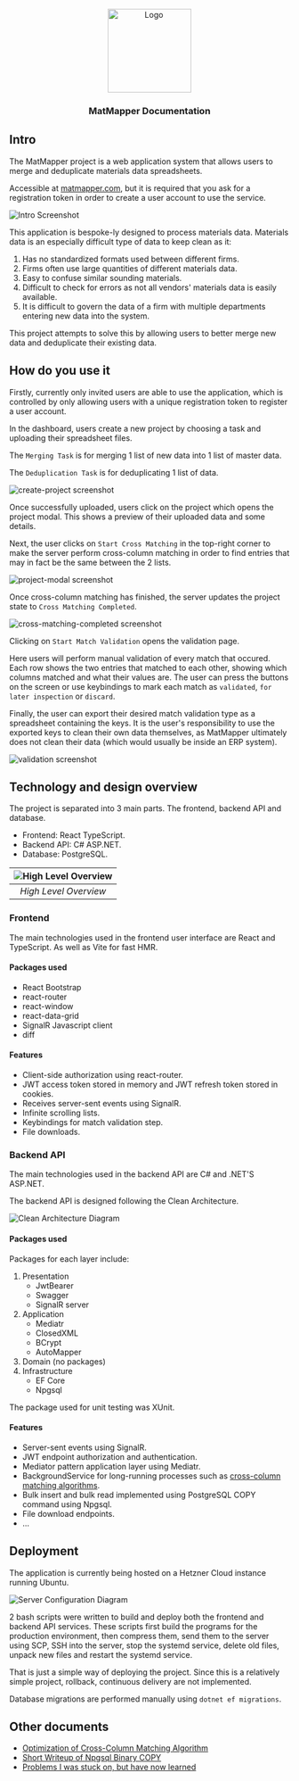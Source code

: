 
<br />
<div align="center">
  <a href="https://github.com/othneildrew/Best-README-Template">
    <img src="assets/matmapper_logo_2.png" alt="Logo" height="150">
  </a>

<h3 align="center">MatMapper Documentation</h3>
</div>

## Intro

The MatMapper project is a web application system that allows users to merge and 
deduplicate materials data spreadsheets.

Accessible at [matmapper.com](matmapper.com), but it is required that you ask for a registration token in order to create a user account to use the service.

![Intro Screenshot](assets/intro.png)

This application is bespoke-ly designed to process materials data. 
Materials data is an especially difficult type of data to keep clean as it:

1. Has no standardized formats used between different firms.
2. Firms often use large quantities of different materials data.
3. Easy to confuse similar sounding materials.
4. Difficult to check for errors as not all vendors' materials data is easily available.
5. It is difficult to govern the data of a firm with multiple departments entering new data into the system.

This project attempts to solve this by allowing users to better merge new data and 
deduplicate their existing data.

## How do you use it

Firstly, currently only invited users are able to use the application, 
which is controlled by only allowing users with a unique registration token to register a user account.

In the dashboard, users create a new project by choosing a task and 
uploading their spreadsheet files.

The `Merging Task` is for merging 1 list of new data into 1 list of master data.

The `Deduplication Task` is for deduplicating 1 list of data.

![create-project screenshot](assets/create-project.png)

Once successfully uploaded, users click on the project which opens the project modal. 
This shows a preview of their uploaded data and some details.

Next, the user clicks on `Start Cross Matching` in the top-right corner to make the server 
perform cross-column matching in order to find entries that may in fact be the same between 
the 2 lists.

![project-modal screenshot](assets/project-modal.png)

Once cross-column matching has finished, the server updates the project state to `Cross Matching Completed`.

![cross-matching-completed screenshot](assets/cross-matching-completed.png)

Clicking on `Start Match Validation` opens the validation page.

Here users will perform manual validation of every match that occured. 
Each row shows the two entries that matched to each other, 
showing which columns matched and what their values are. 
The user can press the buttons on the screen or use keybindings to mark each match as `validated`,
`for later inspection` or `discard`.

Finally, the user can export their desired match validation type as a spreadsheet containing the keys. 
It is the user's responsibility to use the exported keys to clean their own data themselves, as
MatMapper ultimately does not clean their data (which would usually be inside an ERP system).

![validation screenshot](assets/intro.png)

## Technology and design overview

The project is separated into 3 main parts. The frontend, backend API and database.

- Frontend: React TypeScript.
- Backend API: C# ASP.NET.
- Database: PostgreSQL.

| ![High Level Overview](HighLevelOverview.drawio.png) | 
|:----------------------------------------------------:| 
|                *High Level Overview*                 |

### Frontend

The main technologies used in the frontend user interface are React and TypeScript. As well as Vite for fast HMR.

#### Packages used

- React Bootstrap
- react-router
- react-window
- react-data-grid
- SignalR Javascript client
- diff

#### Features

- Client-side authorization using react-router.
- JWT access token stored in memory and JWT refresh token stored in cookies.
- Receives server-sent events using SignalR.
- Infinite scrolling lists.
- Keybindings for match validation step.
- File downloads.

### Backend API

The main technologies used in the backend API are C# and .NET'S ASP.NET.

The backend API is designed following the Clean Architecture.

![Clean Architecture Diagram](api/CleanArchitecture.drawio.png)

#### Packages used

Packages for each layer include:
1. Presentation
   - JwtBearer
   - Swagger
   - SignalR server
2. Application
   - Mediatr
   - ClosedXML
   - BCrypt
   - AutoMapper
3. Domain (no packages)
4. Infrastructure
   - EF Core
   - Npgsql

The package used for unit testing was XUnit.

#### Features

- Server-sent events using SignalR.
- JWT endpoint authorization and authentication.
- Mediator pattern application layer using Mediatr.
- BackgroundService for long-running processes such as [cross-column matching algorithms](/api/CrossColumnMatchingOptimization.md).
- Bulk insert and bulk read implemented using PostgreSQL COPY command using Npgsql.
- File download endpoints.
- ...

## Deployment

The application is currently being hosted on a Hetzner Cloud instance 
running Ubuntu.

![Server Configuration Diagram](deployment/ServerConfiguration.drawio.png)

2 bash scripts were written to build and deploy both the frontend and 
backend API services. These scripts first build the programs for the 
production environment, then compress them, send them to the server using SCP,
SSH into the server, stop the systemd service, delete old files, 
unpack new files and restart the systemd service.

That is just a simple way of deploying the project. Since this is a relatively simple
project, rollback, continuous delivery are not implemented.

Database migrations are performed manually using `dotnet ef migrations`.

## Other documents

- [Optimization of Cross-Column Matching Algorithm](api/CrossColumnMatchingOptimization.md)
- [Short Writeup of Npgsql Binary COPY](database/BinaryCopy.md)
- [Problems I was stuck on, but have now learned](LessonsLearned.md)